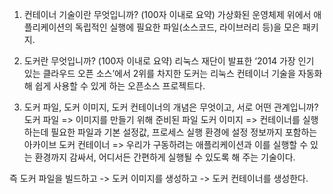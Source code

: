 1. 컨테이너 기술이란 무엇입니까? (100자 이내로 요약)
가상화된 운영체제 위에서 애플리케이션의 독립적인 실행에 필요한 파일(소스코드, 라이브러리 등)을 모은 패키지.

2. 도커란 무엇입니까? (100자 이내로 요약)
리눅스 재단이 발표한 ‘2014 가장 인기 있는 클라우드 오픈 소스’에서 2위를 차지한 도커는 리눅스 컨테이너 기술을 자동화해 쉽게 사용할 수 있게 하는 오픈소스 프로젝트다.

3. 도커 파일, 도커 이미지, 도커 컨테이너의 개념은 무엇이고, 서로 어떤 관계입니까?
도커 파일 => 이미지를 만들기 위해 준비된 파일
도커 이미지 => 컨테이너를 실행하는데 필요한 파일과 기본 설정값, 프로세스 실행 환경에 설정 정보까지 포함하는 아카이브
도커 컨테이너 => 우리가 구동하려는 애플리케이션과 이를 실행할 수 있는 환경까지 감싸서, 어디서든 간편하게 실행될 수 있도록 해 주는 기술이다. 

즉 도커 파일을 빌드하고 -> 도커 이미지를 생성하고 -> 도커 컨테이너를 생성한다.
